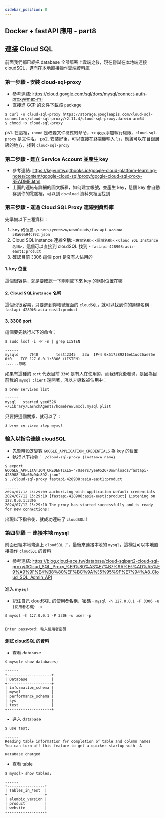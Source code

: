 ```yaml
---
sidebar_position: 8
---
```


Docker + fastAPI 應用 - part8
------


## 連接 Cloud SQL

前面我們都已經把 database 全部都丟上雲端之後，現在嘗試在本地端連接 cloudSQL，進而在本地直接操作雲端資料庫

### 第一步驟 - 安裝 cloud-sql-proxy

* 參考連結: https://cloud.google.com/sql/docs/mysql/connect-auth-proxy#mac-m1
* 直接進 GCP 的文件下載該 package

```shell
$ curl -o cloud-sql-proxy https://storage.googleapis.com/cloud-sql-connectors/cloud-sql-proxy/v2.11.4/cloud-sql-proxy.darwin.arm64
$ chmod +x cloud-sql-proxy
```
ps1. 在這裡，`chmod` 是改變文件模式的命令，`+x` 表示添加執行權限，`cloud-sql-proxy` 是文件名。
ps2. 安裝好後，可以直接在終端機輸入 `ls`，應該可以在目錄層級的地方，找到 `cloud-sql-proxy`


### 第二步驟 - 建立 Service Account 並產生 key

* 參考連結: https://kejyuntw.gitbooks.io/google-cloud-platform-learning-notes/content/google-cloud-sql/proxy/google-cloud-sql-proxy-README.html
* 上面的連結有詳細的圖文解釋，如何建立帳號，並產生 key，這個 key 會自動存到你的電腦裡，可以到 `download` 資料夾裡面找到


### 第三步驟 - 透過 Cloud SQL Proxy 連線到資料庫

先準備以下三種資料：

1. key 的位置: `/Users/yee0526/Downloads/fastapi-428908-58a60a94c892.json`
2. Cloud SQL instance 連線名稱: `<專案名稱>:<區域名稱>:<Cloud SQL Instance 名稱>`，這個可以直接到 cloudSQL 找到 - `fastapi-428908:asia-east1:product`
3. 確認目前 3306 這個 port 是沒有人佔用的


#### 1. key 位置

這個很容易，就是要確認一下剛剛載下來 key 的絕對位置在哪


#### 2. Cloud SQL instance 名稱

這個也很容易，只要進到你帳號裡面的 `cloudSQL`，就可以找到你的連線名稱 - `fastapi-428908:asia-east1:product`


#### 3. 3306 port

這個要先執行以下的命令：
```shell
$ sudo lsof -i -P -n | grep LISTEN

------
mysqld     7040        test12345   33u  IPv4 0x517389216ek1uo26ae75e      0t0    TCP 127.0.0.1:3306 (LISTEN)
......忽略
```

如果有這種的 `port` 代表目前 `3306` 是有人在使用的，而我研究後發現，是因為目前我的 `mysql client` 還開著，所以才導致被佔用中：

```shell
$ brew services list 

------
mysql   started yee0526 ~/Library/LaunchAgents/homebrew.mxcl.mysql.plist
```

只要把這個關掉，就可以了：
```shell
$ brew services stop mysql 
```

### 輸入以指令連線 cloudSQL

* 先暫時設定變數 `GOOGLE_APPLICATION_CREDENTIALS` 為 key 的位置
* 執行以下指令：`./cloud-sql-proxy {instance name}`

```shell
$ export GOOGLE_APPLICATION_CREDENTIALS="/Users/yee0526/Downloads/fastapi-428908-58a60a94c892.json"
$ ./cloud-sql-proxy fastapi-428908:asia-east1:product

------
2024/07/12 15:29:09 Authorizing with Application Default Credentials
2024/07/12 15:29:10 [fastapi-428908:asia-east1:product] Listening on 127.0.0.1:3306
2024/07/12 15:29:10 The proxy has started successfully and is ready for new connections!
```

出現以下指令後，就成功連結了 `cloudSQL`!!



### 第四步驟 － 連接本地 mysql
前面已經本地端連上 `cloudSQL` 了，最後來連接本地的 `mysql`，這樣就可以本地直接操作 `cloudSQL` 的資料

* 參考連結: https://blog.cloud-ace.tw/database/cloud-sqlpart2-cloud-sql-proxy/#Cloud_SQL_Proxy_%E9%80%A3%E7%B7%9A%E6%AD%A5%E9%A9%9F%E4%B8%80%EF%BC%9A%E5%95%9F%E7%94%A8_Cloud_SQL_Admin_API

#### 進入 mysql

* 記住自己 cloudSQL 的使用者名稱、密碼 - `mysql -h 127.0.0.1 -P 3306 -u {使用者名稱} -p`
```shell
$ mysql -h 127.0.0.1 -P 3306 -u user -p

----
Enter password: 輸入使用者密碼
```

#### 測試 cloudSQL 的資料

* 查看 database

```shell
$ mysql> show databases;

------
+--------------------+
| Database           |
+--------------------+
| information_schema |
| mysql              |
| performance_schema |
| sys                |
| test               |
+--------------------+
```

* 進入 database

```shell
$ use test;

------
Reading table information for completion of table and column names
You can turn off this feature to get a quicker startup with -A

Database changed
```

* 查看 table

```shell
$ mysql> show tables;

------
+-----------------+
| Tables_in_test  |
+-----------------+
| alembic_version |
| product         |
| website         |
+-----------------+
```

